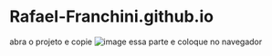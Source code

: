 # Rafael-Franchini.github.io

abra o projeto e copie ![image](https://user-images.githubusercontent.com/80691464/191071680-4e9f701d-c87a-4773-a972-62738f7b8cde.png)
essa parte e coloque no navegador
